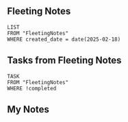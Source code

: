 
## Fleeting Notes
```dataview
LIST
FROM "FleetingNotes"
WHERE created_date = date(2025-02-18) 
```

## Tasks from Fleeting Notes
```dataview
TASK
FROM "FleetingNotes"
WHERE !completed
```

## My Notes
